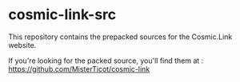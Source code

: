 # cosmic-link-src

This repository contains the prepacked sources for the Cosmic.Link website.

If you're looking for the packed source, you'll find them at : https://github.com/MisterTicot/cosmic-link

